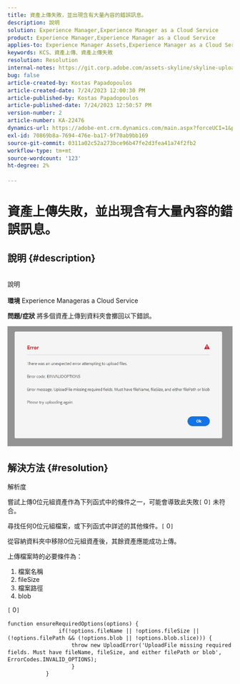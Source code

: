 ```yaml
---
title: 資產上傳失敗，並出現含有大量內容的錯誤訊息。
description: 說明
solution: Experience Manager,Experience Manager as a Cloud Service
product: Experience Manager,Experience Manager as a Cloud Service
applies-to: Experience Manager Assets,Experience Manager as a Cloud Service
keywords: KCS、資產上傳、資產上傳失敗
resolution: Resolution
internal-notes: https://git.corp.adobe.com/assets-skyline/skyline-upload/blob/6d124d4083060e139b2e2d6ac99b33087bc85a53/src/upload-file.js#L32
bug: false
article-created-by: Kostas Papadopoulos
article-created-date: 7/24/2023 12:00:30 PM
article-published-by: Kostas Papadopoulos
article-published-date: 7/24/2023 12:50:57 PM
version-number: 2
article-number: KA-22476
dynamics-url: https://adobe-ent.crm.dynamics.com/main.aspx?forceUCI=1&pagetype=entityrecord&etn=knowledgearticle&id=42946eae-192a-ee11-bdf4-6045bd006b4b
exl-id: 70869b8a-7694-476e-ba17-9f70ab9bb169
source-git-commit: 0311a02c52a273bce96b47fe2d3fea41a74f2fb2
workflow-type: tm+mt
source-wordcount: '123'
ht-degree: 2%

---
```


# 資產上傳失敗，並出現含有大量內容的錯誤訊息。

## 說明 {#description}

<br>說明<br><br>
<b>環境</b>
Experience Manageras a Cloud Service

<b>問題/症狀</b>
將多個資產上傳到資料夾會擲回以下錯誤。

![](assets/___44946eae-192a-ee11-bdf4-6045bd006b4b___.jpeg)


## 解決方法 {#resolution}

解析度<br>


嘗試上傳0位元組資產作為下列函式中的條件之一，可能會導致此失敗`[` 0`]`  未符合。

尋找任何0位元組檔案，或下列函式中詳述的其他條件。`[` 0`]`

從容納資料夾中移除0位元組資產後，其餘資產應能成功上傳。

上傳檔案時的必要條件為：

1. 檔案名稱
2. fileSize
3. 檔案路徑
4. blob


`[` 0`]`


```none
function ensureRequiredOptions(options) {
                if(!options.fileName || !options.fileSize || (!options.filePath && (!options.blob || !options.blob.slice))) {
                    throw new UploadError('UploadFile missing required fields. Must have fileName, fileSize, and either filePath or blob', ErrorCodes.INVALID_OPTIONS);
                    }
            }
```
